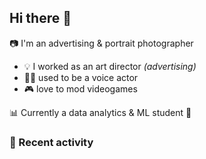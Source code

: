 ## Hi there 👋

<!--
**mauricios11/mauricios11** is a ✨ _special_ ✨ repository because its `README.md` (this file) appears on your GitHub profile.

Here are some ideas to get you started:

- 🔭 I’m currently working on ...
- 🌱 I’m currently learning ...
- 👯 I’m looking to collaborate on ...
- 🤔 I’m looking for help with ...
- 💬 Ask me about ...
- 📫 How to reach me: ...
- 😄 Pronouns: ...
- ⚡ Fun fact: ...
-->
:camera: I'm an advertising & portrait photographer  
* :bulb: I worked as an art director *(advertising)*
* :artist: used to be a voice actor
* :video_game: love to mod videogames

:bar_chart: Currently a data analytics & ML student :abacus:

### :person_fencing: Recent activity

<!--START_SECTION:activity-->

<!--END_SECTION:activity-->

<!--RECENT_ACTIVITY:last_update-->

<!--RECENT_ACTIVITY:last_update_end-->

<!--### my art website:
*currently in WIP*
https://shields.io/badges/website-->

<!--### my data projects:

<!--### my deep learning projects-->




